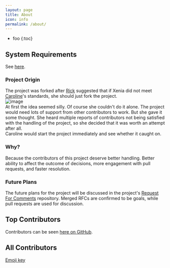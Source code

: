 ```yaml
---
layout: page
title: About
icon: info
permalink: /about/
---
```


* foo
{:toc}

## System Requirements

See [here](/faq/#system-requirements).

<!--## Overview

TODO-->

### Project Origin

The project was forked after [Rick](https://twitter.com/gibbed) suggested that if Xenia did not meet
[Caroline](https://twitter.com/ha1otroop2288)'s standards, she should just fork the project.<br/>
![image](https://user-images.githubusercontent.com/30361266/150946698-4cb01f66-a7c4-4aa7-a042-87e8b8cff364.png)<br/>
At first the idea seemed silly. Of course she couldn't do it alone.
The project would need lots of support from other contributors to work. But she gave it some thought.
She heard multiple reports of contributors not being satisfied with the handling of the project,
so she decided that it was worth an attempt after all.<br/>
Caroline would start the project immediately and see whether it caught on.

### Why?

Because the contributors of this project deserve better handling.
Better ability to affect the outcome of decisions, more engagement with pull requests, and faster resolution.

### Future Plans

The future plans for the project will be discussed in the project's [Request For Comments](https://github.com/ainex-project/RFCs) repository.
Merged RFCs are confirmed to be goals, while pull requests are used for discussion.

## Top Contributors

Contributors can be seen [here on GitHub](https://github.com/ainex-project/ainex/graphs/contributors).

## All Contributors

[Emoji key](https://github.com/all-contributors/all-contributors#emoji-key)

<!-- ALL-CONTRIBUTORS-LIST:START - Do not remove or modify this section -->
<!-- prettier-ignore-start -->
<!-- markdownlint-disable -->

<!-- markdownlint-restore -->
<!-- prettier-ignore-end -->
<!-- ALL-CONTRIBUTORS-LIST:END -->
